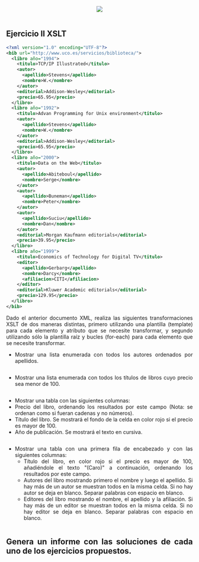 <div align="justify">


<div align="center">
 	<img src="https://ftp.homepage-webhilfe.de/Bilder/Themen/XML/XSLT/Transformation.png">
</div>

</br>

## Ejercicio II XSLT

```xml
<?xml version="1.0" encoding="UTF-8"?>
<bib url="http://www.uco.es/servicios/biblioteca/">
  <libro año="1994">
    <titulo>TCP/IP Illustrated</titulo>
    <autor>
      <apellido>Stevens</apellido>
      <nombre>W.</nombre>
    </autor>
    <editorial>Addison-Wesley</editorial>
    <precio>65.95</precio>
  </libro>
  <libro año="1992">
    <titulo>Advan Programming for Unix environment</titulo>
    <autor>
      <apellido>Stevens</apellido>
      <nombre>W.</nombre>
    </autor>
    <editorial>Addison-Wesley</editorial>
    <precio>65.95</precio>
  </libro>
  <libro año="2000">
    <titulo>Data on the Web</titulo>
    <autor>
      <apellido>Abiteboul</apellido>
      <nombre>Serge</nombre>
    </autor>
    <autor>
      <apellido>Buneman</apellido>
      <nombre>Peter</nombre>
    </autor>
    <autor>
      <apellido>Suciu</apellido>
      <nombre>Dan</nombre>
    </autor>
    <editorial>Morgan Kaufmann editorials</editorial>
    <precio>39.95</precio>
  </libro>
  <libro año="1999">
    <titulo>Economics of Technology for Digital TV</titulo>
    <editor>
      <apellido>Gerbarg</apellido>
      <nombre>Darcy</nombre>
      <afiliacion>CITI</afiliacion>
    </editor>
    <editorial>Kluwer Academic editorials</editorial>
    <precio>129.95</precio>
  </libro>
</bib>
```

  Dado el anterior documento XML, realiza las siguientes transformaciones XSLT de dos maneras distintas, primero utilizando una plantilla (template) para cada elemento y atributo que se necesite transformar, y segundo utilizando sólo la plantilla raíz y bucles (for-each) para cada elemento que se necesite transformar.

  - Mostrar una lista enumerada con todos los autores ordenados por apellidos.

  ```xml

  ```

  - Mostrar una lista enumerada con todos los títulos de libros cuyo precio sea menor de 100.

  ```xml

  ```

  - Mostrar una tabla con las siguientes columnas:
   - Precio del libro, ordenando los resultados por este campo (Nota: se ordenan como si fueran cadenas y no números).
   - Título del libro. Se mostrará el fondo de la celda en color rojo si el precio es mayor de 100.
   - Año de publicación. Se mostrará el texto en cursiva.

  ```xml

  ```

  - Mostrar una tabla con una primera fila de encabezado y con las siguientes columnas:
    - Título del libro, en color rojo si el precio es mayor de 100, añadiéndole el texto "(Caro)" a continuación, ordenando los resultados por este campo.
    - Autores del libro mostrando primero el nombre y luego el apellido. Si hay más de un autor se muestran todos en la misma celda. Si no hay autor se deja en blanco. Separar palabras con espacio en blanco.
    - Editores del libro mostrando el nombre, el apellido y la afiliación. Si hay más de un editor se muestran todos en la misma celda. Si no hay editor se deja en blanco. Separar palabras con espacio en blanco.

  ```xml

  ```


## Genera un informe con las soluciones de cada uno de los ejercicios propuestos.

</div>
